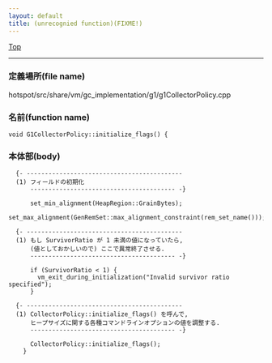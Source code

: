 ```yaml
---
layout: default
title: (unrecognied function)(FIXME!)
---
```

[Top](../index.html)

--- 
### 定義場所(file name)
hotspot/src/share/vm/gc_implementation/g1/g1CollectorPolicy.cpp

### 名前(function name)
```
void G1CollectorPolicy::initialize_flags() {
```

### 本体部(body)
```
  {- -------------------------------------------
  (1) フィールドの初期化
      ---------------------------------------- -}

	  set_min_alignment(HeapRegion::GrainBytes);
	  set_max_alignment(GenRemSet::max_alignment_constraint(rem_set_name()));

  {- -------------------------------------------
  (1) もし SurvivorRatio が 1 未満の値になっていたら, 
      (値としておかしいので) ここで異常終了させる.
      ---------------------------------------- -}

	  if (SurvivorRatio < 1) {
	    vm_exit_during_initialization("Invalid survivor ratio specified");
	  }

  {- -------------------------------------------
  (1) CollectorPolicy::initialize_flags() を呼んで, 
      ヒープサイズに関する各種コマンドラインオプションの値を調整する.
      ---------------------------------------- -}

	  CollectorPolicy::initialize_flags();
	}
	
```



